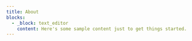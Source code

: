 ```yaml
---
title: About
blocks:
  - _block: text_editor
    content: Here's some sample content just to get things started.
---
```

